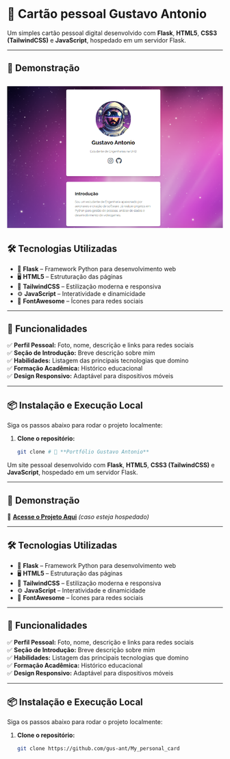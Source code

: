 # 🌟 **Cartão pessoal Gustavo Antonio**

Um simples cartão pessoal digital desenvolvido com **Flask**, **HTML5**, **CSS3 (TailwindCSS)** e **JavaScript**, hospedado em um servidor Flask.

---

## 📸 **Demonstração**
![Demonstração do Projeto](PERSONAL_WEBSITE/static/images/cards.PNG)
---

## 🛠️ **Tecnologias Utilizadas**

- 🐍 **Flask** – Framework Python para desenvolvimento web  
- 🖥️ **HTML5** – Estruturação das páginas  
- 🎨 **TailwindCSS** – Estilização moderna e responsiva  
- ⚙️ **JavaScript** – Interatividade e dinamicidade  
- 📂 **FontAwesome** – Ícones para redes sociais  

---

## 🚀 **Funcionalidades**

✅ **Perfil Pessoal:** Foto, nome, descrição e links para redes sociais  
✅ **Seção de Introdução:** Breve descrição sobre mim  
✅ **Habilidades:** Listagem das principais tecnologias que domino  
✅ **Formação Acadêmica:** Histórico educacional  
✅ **Design Responsivo:** Adaptável para dispositivos móveis  

---

## 📦 **Instalação e Execução Local**

Siga os passos abaixo para rodar o projeto localmente:

1. **Clone o repositório:**
   ```bash
   git clone # 🌟 **Portfólio Gustavo Antonio**

Um site pessoal desenvolvido com **Flask**, **HTML5**, **CSS3 (TailwindCSS)** e **JavaScript**, hospedado em um servidor Flask.

---

## 📸 **Demonstração**

🔗 [**Acesse o Projeto Aqui**](https://link-do-projeto.com) *(caso esteja hospedado)*

---

## 🛠️ **Tecnologias Utilizadas**

- 🐍 **Flask** – Framework Python para desenvolvimento web  
- 🖥️ **HTML5** – Estruturação das páginas  
- 🎨 **TailwindCSS** – Estilização moderna e responsiva  
- ⚙️ **JavaScript** – Interatividade e dinamicidade  
- 📂 **FontAwesome** – Ícones para redes sociais  

---

## 🚀 **Funcionalidades**

✅ **Perfil Pessoal:** Foto, nome, descrição e links para redes sociais  
✅ **Seção de Introdução:** Breve descrição sobre mim  
✅ **Habilidades:** Listagem das principais tecnologias que domino  
✅ **Formação Acadêmica:** Histórico educacional  
✅ **Design Responsivo:** Adaptável para dispositivos móveis  

---

## 📦 **Instalação e Execução Local**

Siga os passos abaixo para rodar o projeto localmente:

1. **Clone o repositório:**
   ```bash
   git clone https://github.com/gus-ant/My_personal_card

